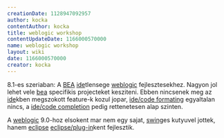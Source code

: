 ```yaml
---
creationDate: 1128947092957 
author: kocka 
contentAuthor: kocka 
title: weblogic workshop 
contentUpdateDate: 1166000570000 
name: weblogic workshop 
layout: wiki 
date: 1166000570000 
creator: kocka 
---
```

8.1-es szeriaban: A [BEA](bea.html) [ide](IDE.html)tlensege [weblogic](weblogic.html) fejlesztesekhez. Nagyon jol lehet vele [bea](bea.html) specifikis projecteket kesziteni. Ebben nincsenek meg az [ide](IDE.html)kben megszokott feature-k kozul jopar, [ide/code formating](ide/code%20formating.html) egyaltalan nincs, a [ide/code completion](ide/code%20completion.html) pedig rettenetesen alap szinten.

A [weblogic](weblogic.html) 9.0-hoz elsokent mar nem egy sajat, [swing](Swing.html)es kutyuvel jottek, hanem [eclipse](Eclipse.html) [eclipse/plug-in](Eclipse/Plug-in.html)kent fejlesztik.


